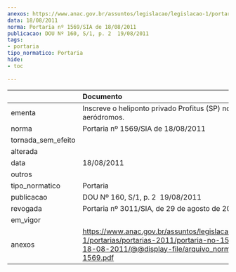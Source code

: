 ```yaml
---
anexos: https://www.anac.gov.br/assuntos/legislacao/legislacao-1/portarias/portarias-2011/portaria-no-1569-sia-de-18-08-2011/@@display-file/arquivo_norma/PA2011-1569.pdf
data: 18/08/2011
norma: Portaria nº 1569/SIA de 18/08/2011
publicacao: DOU Nº 160, S/1, p. 2  19/08/2011
tags:
- portaria
tipo_normatico: Portaria
hide: 
- toc 
 
---
```


|                    | Documento                                                                                                                                                         |
|:-------------------|:------------------------------------------------------------------------------------------------------------------------------------------------------------------|
| ementa             | Inscreve o heliponto privado Profitus (SP) no cadastro de aeródromos.                                                                                             |
| norma              | Portaria nº 1569/SIA de 18/08/2011                                                                                                                                |
| tornada_sem_efeito |                                                                                                                                                                   |
| alterada           |                                                                                                                                                                   |
| data               | 18/08/2011                                                                                                                                                        |
| outros             |                                                                                                                                                                   |
| tipo_normatico     | Portaria                                                                                                                                                          |
| publicacao         | DOU Nº 160, S/1, p. 2  19/08/2011                                                                                                                                 |
| revogada           | Portaria nº 3011/SIA, de 29 de agosto de 2017.                                                                                                                    |
| em_vigor           |                                                                                                                                                                   |
| anexos             | https://www.anac.gov.br/assuntos/legislacao/legislacao-1/portarias/portarias-2011/portaria-no-1569-sia-de-18-08-2011/@@display-file/arquivo_norma/PA2011-1569.pdf |